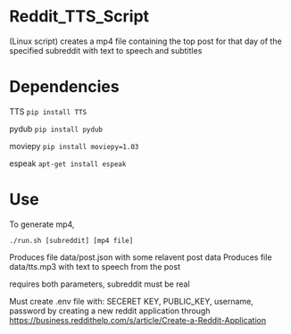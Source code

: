 # Reddit_TTS_Script

(Linux script) creates a mp4 file containing the top post for that day of the specified subreddit with text to speech and subtitles

# Dependencies

TTS
```pip install TTS```


pydub
```pip install pydub```


moviepy
```pip install moviepy=1.03```


espeak
```apt-get install espeak```

# Use

To generate mp4, 


```./run.sh [subreddit] [mp4 file]``` 

Produces file data/post.json with some relavent post data
Produces file data/tts.mp3 with text to speech from the post

requires both parameters, subreddit must be real

Must create .env file with: SECERET KEY, PUBLIC_KEY, username, password by creating a new reddit application through https://business.reddithelp.com/s/article/Create-a-Reddit-Application

